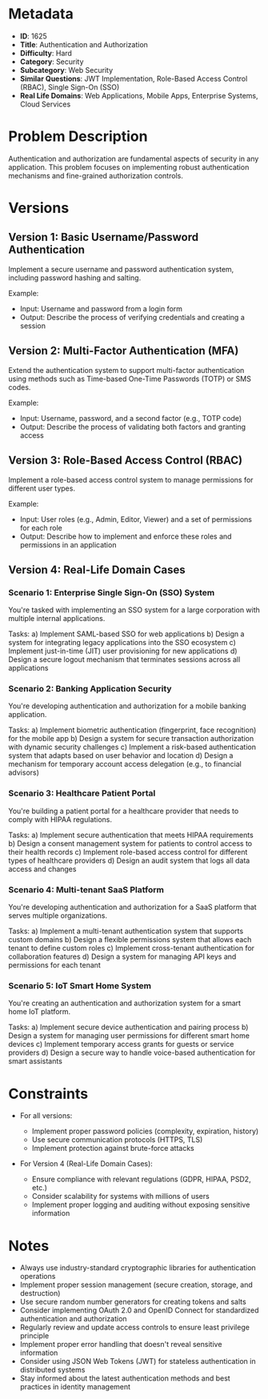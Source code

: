 # Metadata

- **ID**: 1625
- **Title**: Authentication and Authorization
- **Difficulty**: Hard
- **Category**: Security
- **Subcategory**: Web Security
- **Similar Questions**: JWT Implementation, Role-Based Access Control (RBAC), Single Sign-On (SSO)
- **Real Life Domains**: Web Applications, Mobile Apps, Enterprise Systems, Cloud Services

# Problem Description

Authentication and authorization are fundamental aspects of security in any application. This problem focuses on implementing robust authentication mechanisms and fine-grained authorization controls.

# Versions

## Version 1: Basic Username/Password Authentication

Implement a secure username and password authentication system, including password hashing and salting.

Example:
- Input: Username and password from a login form
- Output: Describe the process of verifying credentials and creating a session

## Version 2: Multi-Factor Authentication (MFA)

Extend the authentication system to support multi-factor authentication using methods such as Time-based One-Time Passwords (TOTP) or SMS codes.

Example:
- Input: Username, password, and a second factor (e.g., TOTP code)
- Output: Describe the process of validating both factors and granting access

## Version 3: Role-Based Access Control (RBAC)

Implement a role-based access control system to manage permissions for different user types.

Example:
- Input: User roles (e.g., Admin, Editor, Viewer) and a set of permissions for each role
- Output: Describe how to implement and enforce these roles and permissions in an application

## Version 4: Real-Life Domain Cases

### Scenario 1: Enterprise Single Sign-On (SSO) System

You're tasked with implementing an SSO system for a large corporation with multiple internal applications.

Tasks:
a) Implement SAML-based SSO for web applications
b) Design a system for integrating legacy applications into the SSO ecosystem
c) Implement just-in-time (JIT) user provisioning for new applications
d) Design a secure logout mechanism that terminates sessions across all applications

### Scenario 2: Banking Application Security

You're developing authentication and authorization for a mobile banking application.

Tasks:
a) Implement biometric authentication (fingerprint, face recognition) for the mobile app
b) Design a system for secure transaction authorization with dynamic security challenges
c) Implement a risk-based authentication system that adapts based on user behavior and location
d) Design a mechanism for temporary account access delegation (e.g., to financial advisors)

### Scenario 3: Healthcare Patient Portal

You're building a patient portal for a healthcare provider that needs to comply with HIPAA regulations.

Tasks:
a) Implement secure authentication that meets HIPAA requirements
b) Design a consent management system for patients to control access to their health records
c) Implement role-based access control for different types of healthcare providers
d) Design an audit system that logs all data access and changes

### Scenario 4: Multi-tenant SaaS Platform

You're developing authentication and authorization for a SaaS platform that serves multiple organizations.

Tasks:
a) Implement a multi-tenant authentication system that supports custom domains
b) Design a flexible permissions system that allows each tenant to define custom roles
c) Implement cross-tenant authentication for collaboration features
d) Design a system for managing API keys and permissions for each tenant

### Scenario 5: IoT Smart Home System

You're creating an authentication and authorization system for a smart home IoT platform.

Tasks:
a) Implement secure device authentication and pairing process
b) Design a system for managing user permissions for different smart home devices
c) Implement temporary access grants for guests or service providers
d) Design a secure way to handle voice-based authentication for smart assistants

# Constraints

- For all versions:
  - Implement proper password policies (complexity, expiration, history)
  - Use secure communication protocols (HTTPS, TLS)
  - Implement protection against brute-force attacks

- For Version 4 (Real-Life Domain Cases):
  - Ensure compliance with relevant regulations (GDPR, HIPAA, PSD2, etc.)
  - Consider scalability for systems with millions of users
  - Implement proper logging and auditing without exposing sensitive information

# Notes

- Always use industry-standard cryptographic libraries for authentication operations
- Implement proper session management (secure creation, storage, and destruction)
- Use secure random number generators for creating tokens and salts
- Consider implementing OAuth 2.0 and OpenID Connect for standardized authentication and authorization
- Regularly review and update access controls to ensure least privilege principle
- Implement proper error handling that doesn't reveal sensitive information
- Consider using JSON Web Tokens (JWT) for stateless authentication in distributed systems
- Stay informed about the latest authentication methods and best practices in identity management